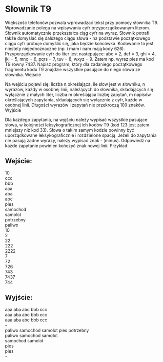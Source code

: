 # Słownik T9

Większość telefonów pozwala wprowadzać tekst przy pomocy słownika T9. Wprowadzanie polega na wpisywaniu cyfr przyporządkowanym literom. Słownik automatycznie przekształca ciąg cyfr na wyraz. Słownik potrafi także domyślać się dalszego ciągu słowa - na podstawie początkowego ciągu cyfr próbuje domyślić się, jaka będzie końcówka. Kodowanie to jest niestety niejednoznaczne (np. i mam i nam mają kody 626). Przyporządkowanie cyfr do liter jest następujące: abc = 2, def = 3, ghi = 4, jkl = 5, mno = 6, pqrs = 7, tuv = 8, wxyz = 9. Zatem np. wyraz pies ma kod T9 równy 7437. Napisz program, który dla zadaniego początkowego fragmentu kodu T9 znajdzie wszystkie pasujące do niego słowa ze słownika.
Wejście

Na wejściu pojawi się: liczba n określająca, ile słow jest w słowniku, n wyrazów, każdy w osobnej linii, należących do słownika, składających się wyłącznie z małych liter, liczba m określająca liczbę zapytań, m napisów określających zapytania, składających się wyłącznie z cyfr, każde w osobnej linii. Długości wyrazów i zapytań nie przekroczą 100 znaków.
Wyjście

Dla każdego zapytania, na wyjściu należy wypisać wszystkie pasujące słowa, w kolejności leksykograficznej ich kodów T9 (kod 123 jest zatem mniejszy niż kod 33). Słowa o takim samym kodzie powinny być uporządkowane leksykograficznie i rozdzielone spacją. Jeżeli do zapytania nie pasują żadne wyrazy, należy wypisać znak - (minus). Odpowiedź na każde zapytanie powinien kończyć znak nowej linii.
Przykład

## Wejście:
10<br />
ccc<br />
bbb<br />
aaa<br />
aba<br />
abc<br />
pies<br />
samochod<br />
samolot<br />
potrzebny<br />
paliwo<br />
10<br />
2<br />
22<br />
222<br />
2222<br />
7<br />
72<br />
726<br />
743<br />
7437<br />
744<br />

## Wyjście:
aaa aba abc bbb ccc<br />
aaa aba abc bbb ccc<br />
aaa aba abc bbb ccc<br />
-<br />
paliwo samochod samolot pies potrzebny<br />
paliwo samochod samolot<br />
samochod samolot<br />
pies<br />
pies<br />
-<br />